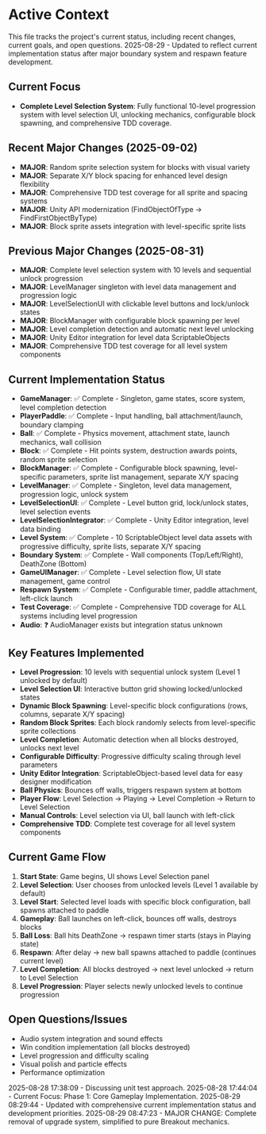 # Active Context

This file tracks the project's current status, including recent changes, current goals, and open questions.
2025-08-29 - Updated to reflect current implementation status after major boundary system and respawn feature development.

## Current Focus

*   **Complete Level Selection System**: Fully functional 10-level progression system with level selection UI, unlocking mechanics, configurable block spawning, and comprehensive TDD coverage.

## Recent Major Changes (2025-09-02)

*   **MAJOR**: Random sprite selection system for blocks with visual variety
*   **MAJOR**: Separate X/Y block spacing for enhanced level design flexibility  
*   **MAJOR**: Comprehensive TDD test coverage for all sprite and spacing systems
*   **MAJOR**: Unity API modernization (FindObjectOfType → FindFirstObjectByType)
*   **MAJOR**: Block sprite assets integration with level-specific sprite lists

## Previous Major Changes (2025-08-31)

*   **MAJOR**: Complete level selection system with 10 levels and sequential unlock progression
*   **MAJOR**: LevelManager singleton with level data management and progression logic
*   **MAJOR**: LevelSelectionUI with clickable level buttons and lock/unlock states
*   **MAJOR**: BlockManager with configurable block spawning per level
*   **MAJOR**: Level completion detection and automatic next level unlocking
*   **MAJOR**: Unity Editor integration for level data ScriptableObjects
*   **MAJOR**: Comprehensive TDD test coverage for all level system components

## Current Implementation Status

*   **GameManager**: ✅ Complete - Singleton, game states, score system, level completion detection
*   **PlayerPaddle**: ✅ Complete - Input handling, ball attachment/launch, boundary clamping
*   **Ball**: ✅ Complete - Physics movement, attachment state, launch mechanics, wall collision
*   **Block**: ✅ Complete - Hit points system, destruction awards points, random sprite selection
*   **BlockManager**: ✅ Complete - Configurable block spawning, level-specific parameters, sprite list management, separate X/Y spacing
*   **LevelManager**: ✅ Complete - Singleton, level data management, progression logic, unlock system
*   **LevelSelectionUI**: ✅ Complete - Level button grid, lock/unlock states, level selection events
*   **LevelSelectionIntegrator**: ✅ Complete - Unity Editor integration, level data binding
*   **Level System**: ✅ Complete - 10 ScriptableObject level data assets with progressive difficulty, sprite lists, separate X/Y spacing
*   **Boundary System**: ✅ Complete - Wall components (Top/Left/Right), DeathZone (Bottom)
*   **GameUIManager**: ✅ Complete - Level selection flow, UI state management, game control
*   **Respawn System**: ✅ Complete - Configurable timer, paddle attachment, left-click launch
*   **Test Coverage**: ✅ Complete - Comprehensive TDD coverage for ALL systems including level progression
*   **Audio**: ❓ AudioManager exists but integration status unknown

## Key Features Implemented

*   **Level Progression**: 10 levels with sequential unlock system (Level 1 unlocked by default)
*   **Level Selection UI**: Interactive button grid showing locked/unlocked states
*   **Dynamic Block Spawning**: Level-specific block configurations (rows, columns, separate X/Y spacing)
*   **Random Block Sprites**: Each block randomly selects from level-specific sprite collections
*   **Level Completion**: Automatic detection when all blocks destroyed, unlocks next level
*   **Configurable Difficulty**: Progressive difficulty scaling through level parameters
*   **Unity Editor Integration**: ScriptableObject-based level data for easy designer modification
*   **Ball Physics**: Bounces off walls, triggers respawn system at bottom
*   **Player Flow**: Level Selection → Playing → Level Completion → Return to Level Selection
*   **Manual Controls**: Level selection via UI, ball launch with left-click
*   **Comprehensive TDD**: Complete test coverage for all level system components

## Current Game Flow

1. **Start State**: Game begins, UI shows Level Selection panel
2. **Level Selection**: User chooses from unlocked levels (Level 1 available by default)
3. **Level Start**: Selected level loads with specific block configuration, ball spawns attached to paddle
4. **Gameplay**: Ball launches on left-click, bounces off walls, destroys blocks
5. **Ball Loss**: Ball hits DeathZone → respawn timer starts (stays in Playing state)
6. **Respawn**: After delay → new ball spawns attached to paddle (continues current level)
7. **Level Completion**: All blocks destroyed → next level unlocked → return to Level Selection
8. **Level Progression**: Player selects newly unlocked levels to continue progression

## Open Questions/Issues

*   Audio system integration and sound effects
*   Win condition implementation (all blocks destroyed)  
*   Level progression and difficulty scaling
*   Visual polish and particle effects
*   Performance optimization

2025-08-28 17:38:09 - Discussing unit test approach.
2025-08-28 17:44:04 - Current Focus: Phase 1: Core Gameplay Implementation.
2025-08-29 08:29:44 - Updated with comprehensive current implementation status and development priorities.
2025-08-29 08:47:23 - MAJOR CHANGE: Complete removal of upgrade system, simplified to pure Breakout mechanics.